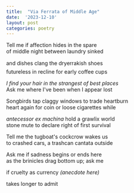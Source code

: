 ```yaml
---
title:  "Via Ferrata of Middle Age"
date:  '2023-12-10'
layout: post
categories: poetry
---
```


Tell me if affection hides in the spare   
of middle night between laundry sinked    

and dishes clang the dryer&#151;rakish shoes    
futureless in recline for early coffee cups    

*I find your hair in the strangest of best places*  
Ask me where I've been when I appear lost  

Songbirds tap claggy windows to trade heartburn   
heart again for coin or loose cigarettes while  

*antecessor ex machina* hold a grawlix world  
stone mute to declare right of first survival

Tell me the tugboat's cockcrow wakes us  
to crashed cars, a trashcan cantata outside

Ask me if sadness begins or ends here   
as the brinicles drag bottom up; ask me  

if cruelty as currency  *(anecdote here)* 

takes longer to admit



